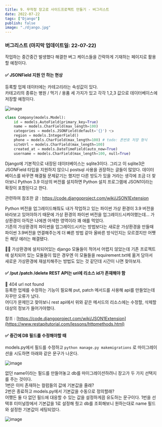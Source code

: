 ```yaml
---
title: 9. 무작정 장고로 사이드프로젝트 만들기 - 버그리스트
date: 2022-07-22
tags: ["Django"]
publish: false
image: "./django.jpg"
---
```


### 버그리스트 (마지막 업데이트일: 22-07-22)

작업하는 중간중간 발생했다 해결한 버그 케이스들을 간략하게 기재하는 페이지로 활용할 예정이다.

#### ✅ JSONField 지원 안 하는 현상

등록할 업체 데이터에는 카테고리라는 속성값이 있다.  
카테고리의 종류는 병원 / 먹기 / 용품 세 가지가 있고 각각 1,2,3 값으로 데이터베이스에 저장할 예정이다.

![image](https://user-images.githubusercontent.com/24996316/180340151-650dc25b-27d3-4099-9acb-0a959ae26565.png)

```python
class Company(models.Model):
    id = models.AutoField(primary_key=True)
    name = models.CharField(max_length=100)
    categories = models.JSONField(default='{}') 👈
    region = models.IntegerField()
    phone = models.CharField(max_length=100) # todo: 폰번호 저장 형식
    siteUrl = models.CharField(max_length=100)
    created_at = models.DateTimeField(auto_now=True)
    username = models.CharField(max_length=100, null=True)
```

Django에 기본적으로 내장된 데이터베이스는 sqlite3이다. 그리고 이 sqlite3은 JSONField 타입을 지원하지 않으니 postsql 사용을 권장하는 글들이 많았다. 데이터베이스를 바꾸면 해결될 문제같기는 했지만 다른 방도가 있을 거라는 생각에 조금 더 찾아보니 Python 3.9 이상의 버전를 설치하면 Python 설치 프로그램에 JSON1이라는 확장이 포함된다고 한다.

관련하여 참조한 글 : https://code.djangoproject.com/wiki/JSON1Extension

Python 버전을 업그레이드해줘도 내가 작업하고 있는 파이썬 가상 환경이 3.9 버전을 바라보고 있어야하기 때문에 가상 환경의 파이썬 버전을 업그레이드시켜야했는데... 가상환경이 아직은 나에겐 어색한 영역이라 꽤 애를 먹었다.  
기존의 가상환경의 파이썬을 업그레이드시키는 방법보다는 새로운 가상환경을 만들때 파이썬 3.9버전을 연결해주는게 더 빠른 방법 같아 올바른 방식인지는 모르겠지만 어쨋든 해당 에러는 해결됐다.

🤷‍♀️ 가상환경에 설치되어있는 django 모듈들이 적어서 어렵지 않았는데 기존 프로젝트에 설치되어 있는 모듈들이 많은 경우엔 이 모듈들을 requirement.txt에 옮겨 담아서 새로운 가상환경에 재설치해주는 방법도 있는 것 같던데 시간이 나면 찾아보자.

#### ✅ /put /patch /delete REST API는 uri에 리소스 id가 존재해야 함

🚫 404 url not found  
등록한 업체를 수정하는 기능이 필요해 put, patch 메서드를 사용해 api를 만들었는데 자꾸만 오류가 났다.  
어디가 문제인고 찾아보니 rest api에서 위와 같은 메서드의 리소스에는 수정할, 삭제할 대상의 정보가 들어가야했다.

참조 : [https://code.djangoproject.com/wiki/JSON1Extension](https://www.restapitutorial.com/lessons/httpmethods.html)

#### ✅ 중간에 DB 필드를 수정해야할 때

models.py에서 필드를 수정하고 `python manage.py makemigrations` 로 마이그레이션을 시도하면 아래와 같은 문구가 나온다.

![image](https://user-images.githubusercontent.com/24996316/182089359-54dfdf7d-5f8a-47e7-b8e8-5c0f1151bbaa.png)

없던 name이라는 필드를 만들어놓고 db를 마이그레이션하려니 장고가 두 가지 선택지를 주는 것이다.  
1번은 이미 존재하는 컬럼들의 값에 기본값을 줄래?  
2번은 종료하고 models.py에서 기본값을 수동으로 정의할래?  
어쨌든 둘 다 없던 필드에 대응할 수 있는 값을 설정하게끔 유도하는 문구이다. 1번을 선택후 터미널창에서 기본값을 1로 설정해 줬고 db를 조회해보니 원하는대로 name 필드와 설정한 기본값이 세팅되었다.

![image](https://user-images.githubusercontent.com/24996316/182090330-2efabb92-8654-43a6-b1e0-e730850a0351.png)
